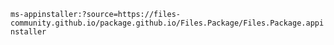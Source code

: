 `ms-appinstaller:?source=https://files-community.github.io/package.github.io/Files.Package/Files.Package.appinstaller`
